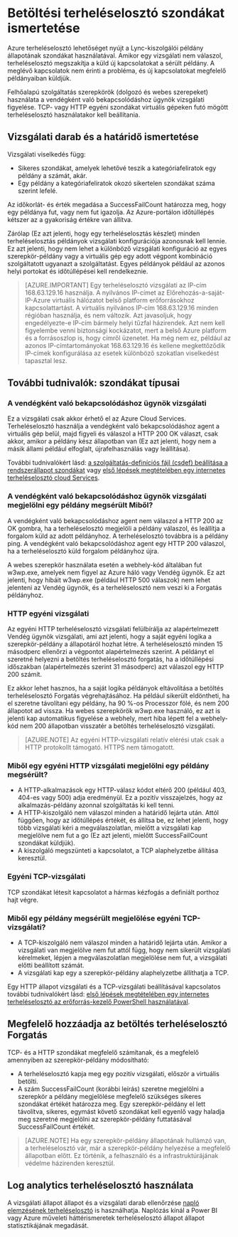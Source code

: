 <properties
  pageTitle="Egyéni szondákat terheléselosztó betöltése és állapot állapot ellenőrzése |} Microsoft Azure"
  description="Az Azure terheléselosztó egyéni szondákat használata a Lync-példányok terheléselosztó mögött"
  services="load-balancer"
  documentationCenter="na"
  authors="sdwheeler"
  manager="carmonm"
  editor=""
  tags="azure-resource-manager"
/>
<tags
  ms.service="load-balancer"
  ms.devlang="na"
  ms.topic="article"
  ms.tgt_pltfrm="na"
  ms.workload="infrastructure-services"
  ms.date="10/24/2016"
  ms.author="sewhee" />

# <a name="understand-load-balancer-probes"></a>Betöltési terheléselosztó szondákat ismertetése

Azure terheléselosztó lehetőséget nyújt a Lync-kiszolgálói példány állapotának szondákat használatával. Amikor egy vizsgálati nem válaszol, terheléselosztó megszakítja a küld új kapcsolatokat a sérült példány. A meglévő kapcsolatok nem érinti a probléma, és új kapcsolatokat megfelelő példányaiban küldjük.

Felhőalapú szolgáltatás szerepkörök (dolgozó és webes szerepeket) használata a vendégként való bekapcsolódáshoz ügynök vizsgálati figyelése. TCP- vagy HTTP egyéni szondákat virtuális gépeken futó mögött terheléselosztó használatakor kell beállítania.

## <a name="understand-probe-count-and-timeout"></a>Vizsgálati darab és a határidő ismertetése

Vizsgálati viselkedés függ:

- Sikeres szondákat, amelyek lehetővé teszik a kategóriafeliratok egy példány a számát, akár.
- Egy példány a kategóriafeliratok okozó sikertelen szondákat száma szerint lefelé.

Az időkorlát- és érték megadása a SuccessFailCount határozza meg, hogy egy példánya fut, vagy nem fut igazolja. Az Azure-portálon időtúllépés kétszer az a gyakoriság értékre van állítva.

Zárólap (Ez azt jelenti, hogy egy terheléselosztás készlet) minden terheléselosztás példányok vizsgálati konfigurációja azonosnak kell lennie. Ez azt jelenti, hogy nem lehet a különböző vizsgálati konfiguráció az egyes szerepkör-példány vagy a virtuális gép egy adott végpont kombináció szolgáltatott ugyanazt a szolgáltatást. Egyes példányok például az azonos helyi portokat és időtúllépései kell rendelkeznie.

>[AZURE.IMPORTANT] Egy terheléselosztó vizsgálati az IP-cím 168.63.129.16 használja. A nyilvános IP-címet az Előrehozás-a-saját-IP-Azure virtuális hálózatot belső platform erőforrásokhoz kapcsolattartást. A virtuális nyilvános IP-cím 168.63.129.16 minden régióban használja, és nem változik. Azt javasoljuk, hogy engedélyezte-e IP-cím bármely helyi tűzfal házirendek. Azt nem kell figyelembe venni biztonsági kockázatot, mert a belső Azure platform és a forrásoszlop is, hogy címről üzenetet. Ha még nem ez, például az azonos IP-címtartományokat 168.63.129.16 és kellene megkettőződik IP-címek konfigurálása az esetek különböző szokatlan viselkedést tapasztal lesz.

## <a name="learn-about-the-types-of-probes"></a>További tudnivalók: szondákat típusai

### <a name="guest-agent-probe"></a>A vendégként való bekapcsolódáshoz ügynök vizsgálati

Ez a vizsgálati csak akkor érhető el az Azure Cloud Services. Terheléselosztó használja a vendégként való bekapcsolódáshoz agent a virtuális gép belül, majd figyeli és válaszol a HTTP 200 OK választ, csak akkor, amikor a példány kész állapotban van (Ez azt jelenti, hogy nem a másik állami például elfoglalt, újrafelhasználás vagy leállítása).

További tudnivalókért lásd: [a szolgáltatás-definíciós fájl (csdef) beállítása a rendszerállapot szondákat](https://msdn.microsoft.com/library/azure/ee758710.aspx) vagy [első lépések megtételében egy internetes terheléselosztó cloud Services](load-balancer-get-started-internet-classic-cloud.md#check-load-balancer-health-status-for-cloud-services).

### <a name="what-makes-a-guest-agent-probe-mark-an-instance-as-unhealthy"></a>A vendégként való bekapcsolódáshoz ügynök vizsgálati megjelölni egy példány megsérült Miből?

A vendégként való bekapcsolódáshoz agent nem válaszol a HTTP 200 az OK gombra, ha a terheléselosztó megjelöli a példány válaszol, és leállítja a forgalom küld az adott példányhoz. A terheléselosztó továbbra is a példány ping. A vendégként való bekapcsolódáshoz agent egy HTTP 200 válaszol, ha a terheléselosztó küld forgalom példányhoz újra.

A webes szerepkör használata esetén a webhely-kód általában fut w3wp.exe, amelyek nem figyel az Azure háló vagy Vendég ügynök. Ez azt jelenti, hogy hibáit w3wp.exe (például HTTP 500 válaszok) nem lehet jelenteni az Vendég ügynök, és a terheléselosztó nem veszi ki a Forgatás példányhoz.

### <a name="http-custom-probe"></a>HTTP egyéni vizsgálati

Az egyéni HTTP terheléselosztó vizsgálati felülbírálja az alapértelmezett Vendég ügynök vizsgálati, ami azt jelenti, hogy a saját egyéni logika a szerepkör-példány a állapotáról hozhat létre. A terheléselosztó minden 15 másodperc ellenőrzi a végpontot alapértelmezés szerint. A példányt el szeretné helyezni a betöltés terheléselosztó forgatás, ha a időtúllépési időszakban (alapértelmezés szerint 31 másodperc) azt válaszol egy HTTP 200 számít.

Ez akkor lehet hasznos, ha a saját logika példányok eltávolítása a betöltés terheléselosztó Forgatás végrehajtásához. Ha például sikerült eldöntheti, ha el szeretne távolítani egy példány, ha 90 %-os Processzor fölé, és nem 200 állapotot ad vissza. Ha webes szerepkörök w3wp.exe használó, ez azt is jelenti kap automatikus figyelése a webhely, mert hiba lépett fel a webhely-kód nem 200 állapotban visszatér a betöltés terheléselosztó vizsgálati.

>[AZURE.NOTE] Az egyéni HTTP-vizsgálati relatív elérési utak csak a HTTP protokollt támogató. HTTPS nem támogatott.

### <a name="what-makes-an-http-custom-probe-mark-an-instance-as-unhealthy"></a>Miből egy egyéni HTTP vizsgálati megjelölni egy példány megsérült?

- A HTTP-alkalmazások egy HTTP-válasz kódot eltérő 200 (például 403, 404-es vagy 500) adja eredményül. Ez a pozitív visszajelzés, hogy az alkalmazás-példány azonnal szolgáltatás ki kell tenni.
- A HTTP-kiszolgáló nem válaszol minden a határidő lejárta után. Attól függően, hogy az időtúllépés értékét, és állítsa be, ez lehet jelenti, hogy több vizsgálati kéri a megválaszolatlan, mielőtt a vizsgálati kap megjelölve nem fut a go (Ez azt jelenti, mielőtt SuccessFailCount szondákat küldjük).
- A kiszolgáló megszünteti a kapcsolatot, a TCP alaphelyzetbe állítása keresztül.

### <a name="tcp-custom-probe"></a>Egyéni TCP-vizsgálati

TCP szondákat létesít kapcsolatot a hármas kézfogás a definiált porthoz hajt végre.

### <a name="what-makes-a-tcp-custom-probe-mark-an-instance-as-unhealthy"></a>Miből egy példány megsérült megjelölése egyéni TCP-vizsgálati?

- A TCP-kiszolgáló nem válaszol minden a határidő lejárta után. Amikor a vizsgálati van megjelölve nem fut attól függ, hogy nem sikerült vizsgálati kérelmeket, lépjen a megválaszolatlan megjelölése nem fut, a vizsgálati előtti beállított számát.
- A vizsgálati kap egy a szerepkör-példány alaphelyzetbe állíthatja a TCP.

Egy HTTP állapot vizsgálati és a TCP-vizsgálati beállításával kapcsolatos további tudnivalókért lásd: [első lépések megtételében egy internetes terheléselosztó az erőforrás-kezelő PowerShell használatával](load-balancer-get-started-internet-arm-ps.md#create-lb-rules-nat-rules-a-probe-and-a-load-balancer).

## <a name="add-healthy-instances-back-into-load-balancer-rotation"></a>Megfelelő hozzáadja az betöltés terheléselosztó Forgatás

TCP- és a HTTP szondákat megfelelő számítanak, és a megfelelő amennyiben az szerepkör-példány módosítható:

- A terheléselosztó kapja meg egy pozitív vizsgálati, először a virtuális betölti.
- A szám SuccessFailCount (korábbi leírás) szeretne megjelölni a szerepkör a példány megjelölése megfelelő szükséges sikeres szondákat értékét határozza meg. Egy szerepkör-példány el lett távolítva, sikeres, egymást követő szondákat kell egyenlő vagy haladja meg szeretné megjelölni az szerepkör-példány futtatásával SuccessFailCount értékét.

>[AZURE.NOTE] Ha egy szerepkör-példány állapotának hullámzó van, a terheléselosztó vár, már a szerepkör-példány helyezése a megfelelő állapotban előtt. Ez történik, a felhasználó és a infrastruktúrájának védelme házirenden keresztül.

## <a name="use-log-analytics-for-load-balancer"></a>Log analytics terheléselosztó használata

A vizsgálati állapot állapot és a vizsgálati darab ellenőrzése [napló elemzésének terheléselosztó](load-balancer-monitor-log.md) is használhatja. Naplózás kínál a Power BI vagy Azure műveleti háttérismeretek terheléselosztó állapot állapot statisztikájának megadását.
